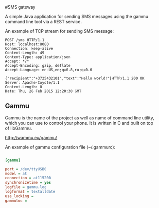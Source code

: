#SMS gateway

A simple Java application for sending SMS messages using the gammu command line tool via a REST service.



An example of TCP stream for sending SMS message:
```tcp
POST /sms HTTP/1.1
Host: localhost:8080
Connection: keep-alive
Content-Length: 49
Content-Type: application/json
Accept: */*
Accept-Encoding: gzip, deflate
Accept-Language: en-US,en;q=0.8,ru;q=0.6

{"recipient":"+3725432101","text":"Hello world!"}HTTP/1.1 200 OK
Server: Apache-Coyote/1.1
Content-Length: 0
Date: Thu, 26 Feb 2015 12:20:30 GMT
```


## Gammu

Gammu is the name of the project as well as name of command line utility, which you can use to control your phone. It is written in C and built on top of libGammu.

http://wammu.eu/gammu/

An example of gammu configuration file (~/.gammurc):


```ini

[gammu]

port = /dev/ttyUSB0
model = at
connection = at115200
synchronizetime = yes
logfile = gammu.log
logformat = textalldate
use_locking =
gammuloc =

```